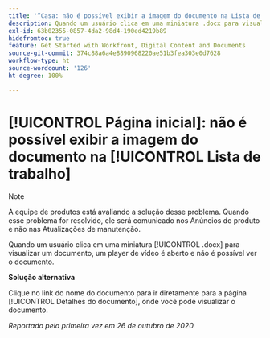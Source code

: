 ```yaml
---
title: '“Casa: não é possível exibir a imagem do documento na Lista de trabalho”'
description: Quando um usuário clica em uma miniatura .docx para visualizar um documento, um player de vídeo é aberto e não é possível ver o documento.
exl-id: 63b02355-0857-4da2-98d4-190ed4219b89
hidefromtoc: true
feature: Get Started with Workfront, Digital Content and Documents
source-git-commit: 374c88a6a4e8890968220ae51b3fea303e0d7628
workflow-type: ht
source-wordcount: '126'
ht-degree: 100%

---
```


# [!UICONTROL Página inicial]: não é possível exibir a imagem do documento na [!UICONTROL Lista de trabalho]

<!--Article created by request-->

>[!NOTE]
>
>A equipe de produtos está avaliando a solução desse problema. Quando esse problema for resolvido, ele será comunicado nos Anúncios do produto e não nas Atualizações de manutenção.

Quando um usuário clica em uma miniatura [!UICONTROL .docx] para visualizar um documento, um player de vídeo é aberto e não é possível ver o documento.

**Solução alternativa**

Clique no link do nome do documento para ir diretamente para a página [!UICONTROL Detalhes do documento], onde você pode visualizar o documento.

_Reportado pela primeira vez em 26 de outubro de 2020._

